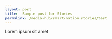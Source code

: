 ```yaml
---
layout: post
title:  Sample post for Stories
permalink: /media-hub/smart-nation-stories/test
---
```

Lorem ipsum sit amet
